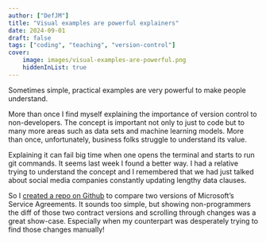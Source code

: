 ```yaml
---
author: ["DefJM"]
title: "Visual examples are powerful explainers"
date: 2024-09-01
draft: false 
tags: ["coding", "teaching", "version-control"]
cover:
    image: images/visual-examples-are-powerful.png
    hiddenInList: true
---
```


Sometimes simple, practical examples are very powerful to make people understand. 

More than once I find myself explaining the importance of version control to non-developers. The concept is important not only to just to code but to many more areas such as data sets and machine learning models. More than once, unfortunately, business folks struggle to understand its value. 

Explaining it can fail big time when one opens the terminal and starts to run git commands. It seems last week I found a better way. I had a relative trying to understand the concept and I remembered that we had just talked about social media companies constantly updating lengthy data clauses. 

So I [created a repo on Github](https://github.com/DefJM/contract-versions) to compare two versions of Microsoft’s Service Agreements. It sounds too simple, but showing non-programmers the diff of those two contract versions and scrolling through changes was a great show-case. Especially when my counterpart was desperately trying to find those changes manually!
